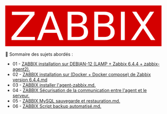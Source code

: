 ![zabbix-logo](./images/zabbix-logo.png)

👋 Sommaire des sujets abordés :

- 01 - [ZABBIX installation sur DEBIAN-12 (LAMP + Zabbix 6.4.4 + zabbix-agent2).](ZABBIX-installation-version-6.4.4-LAMP-DEBIAN-12-zabbix-agent2.md)
- 02 - [ZABBIX installation sur (Docker + Docker compose) de Zabbix version 6.4.4.md](ZABBIX-installation-version-6.4.4-depuis-Docker-compse.md)
- 03 - [ZABBIX installer l'agent-zabbix.md.](ZABBIX-installer-l-agent-zabbix.md)
- 04 - [ZABBIX Sécurisation de la communication entre l'agent et le serveur.](ZABBIX-Sécurisation-de-la-communication-entre-l-agent-et-le-serveur.md)
- 05 - [ZABBIX MySQL sauvegarde et restauration.md.](ZABBIX-MySQL-sauvegarde-restauration.md)
- 06 - [ZABBIX Script backup automatisé.md.](ZABBIX-Script-backup-automatisé.md)

